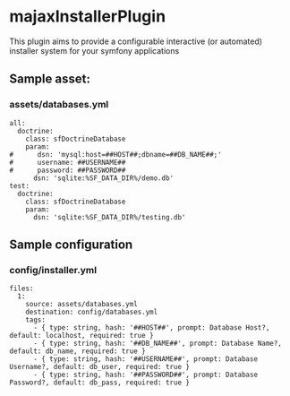 # majaxInstallerPlugin

This plugin aims to provide a configurable interactive (or automated) installer system for your symfony applications

## Sample asset:

### assets/databases.yml

    all:
      doctrine:
        class: sfDoctrineDatabase
        param:
    #      dsn: 'mysql:host=##HOST##;dbname=##DB_NAME##;'
    #      username: ##USERNAME##
    #      password: ##PASSWORD##
          dsn: 'sqlite:%SF_DATA_DIR%/demo.db'
    test:
      doctrine:
        class: sfDoctrineDatabase
        param:
          dsn: 'sqlite:%SF_DATA_DIR%/testing.db'

## Sample configuration

### config/installer.yml

    files:
      1:
        source: assets/databases.yml
        destination: config/databases.yml
        tags:
          - { type: string, hash: '##HOST##', prompt: Database Host?, default: localhost, required: true }
          - { type: string, hash: '##DB_NAME##', prompt: Database Name?, default: db_name, required: true }
          - { type: string, hash: '##USERNAME##', prompt: Database Username?, default: db_user, required: true }
          - { type: string, hash: '##PASSWORD##', prompt: Database Password?, default: db_pass, required: true }

